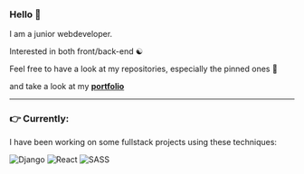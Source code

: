 ### Hello 👋

I am a junior webdeveloper.

Interested in both front/back-end ☯️

Feel free to have a look at my repositories, especially the pinned ones 📌 

and take a look at my **[portfolio](https://izidor-maklary.herokuapp.com/)**

---

### 👉 Currently:
I have been working on some fullstack projects using these techniques:

![Django](https://img.shields.io/badge/django-%23092E20.svg?style=for-the-badge&logo=django&logoColor=white)
![React](https://img.shields.io/badge/react-%2320232a.svg?style=for-the-badge&logo=react&logoColor=%2361DAFB)
![SASS](https://img.shields.io/badge/SASS-hotpink.svg?style=for-the-badge&logo=SASS&logoColor=white)


